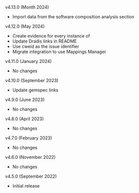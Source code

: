 v4.13.0 (Month 2024)
  - Import data from the software composition analysis section

v4.12.0 (May 2024)
  - Create evidence for every instance of <flaw>
  - Update Dradis links in README
  - Use cweid as the issue identifier
  - Migrate integration to use Mappings Manager

v4.11.0 (January 2024)
  - No changes

v4.10.0 (September 2023)
  - Update gemspec links

v4.9.0 (June 2023)
  - No changes

v4.8.0 (April 2023)
  - No changes

v4.7.0 (February 2023)
  - No changes

v4.6.0 (November 2022)
  - No changes

v4.5.0 (September 2022)
  - Initial release
